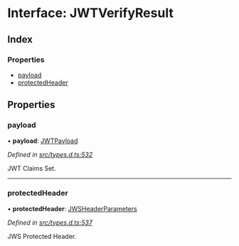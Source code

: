 # Interface: JWTVerifyResult

## Index

### Properties

* [payload](_types_d_.jwtverifyresult.md#payload)
* [protectedHeader](_types_d_.jwtverifyresult.md#protectedheader)

## Properties

### payload

•  **payload**: [JWTPayload](_types_d_.jwtpayload.md)

*Defined in [src/types.d.ts:532](https://github.com/panva/jose/blob/v3.x/src/types.d.ts#L532)*

JWT Claims Set.

___

### protectedHeader

•  **protectedHeader**: [JWSHeaderParameters](_types_d_.jwsheaderparameters.md)

*Defined in [src/types.d.ts:537](https://github.com/panva/jose/blob/v3.x/src/types.d.ts#L537)*

JWS Protected Header.
